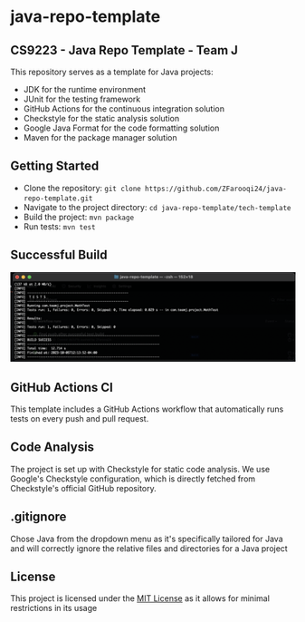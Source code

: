 # java-repo-template
## CS9223 - Java Repo Template - Team J

This repository serves as a template for Java projects:
- JDK for the runtime environment
- JUnit for the testing framework
- GitHub Actions for the continuous integration solution 
- Checkstyle for the static analysis solution
- Google Java Format for the code formatting solution
- Maven for the package manager solution

## Getting Started

- Clone the repository: `git clone https://github.com/ZFarooqi24/java-repo-template.git`
- Navigate to the project directory: `cd java-repo-template/tech-template`
- Build the project: `mvn package`
- Run tests: `mvn test`

## Successful Build
![Test build in terminal](./images/Successful%20Build.png)

## GitHub Actions CI

This template includes a GitHub Actions workflow that automatically runs tests on every push and pull request.

## Code Analysis

The project is set up with Checkstyle for static code analysis. We use Google's Checkstyle configuration, which is directly fetched from Checkstyle's official GitHub repository.

## .gitignore

Chose Java from the dropdown menu as it's specifically tailored for Java and will correctly ignore the relative files and directories for a Java project 

## License

This project is licensed under the [MIT License](LICENSE) as it allows for minimal restrictions in its usage

